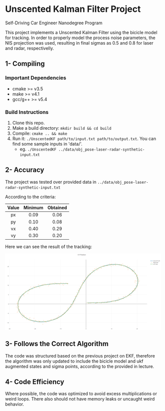 # Unscented Kalman Filter Project
Self-Driving Car Engineer Nanodegree Program

This project implements a Unscented Kalman Filter using the bicicle model for tracking.
In order to properly model the process noise parameters, the NIS projection was used, resulting in final sigmas as 0.5 and 0.8 for laser and radar, respectivelly.


[//]: # (Image References)
[image1]: ./output_images/track.png

## 1-  Compiling

### Important Dependencies

* cmake >= v3.5
* make >= v4.1
* gcc/g++ >= v5.4

### Build Instructions

1. Clone this repo.
2. Make a build directory: `mkdir build && cd build`
3. Compile: `cmake .. && make`
4. Run it: `./UnscentedKF path/to/input.txt path/to/output.txt`. You can find
   some sample inputs in 'data/'.
    - eg. `./UnscentedKF ../data/obj_pose-laser-radar-synthetic-input.txt`
## 2- Accuracy

The project was tested over provided data in `../data/obj_pose-laser-radar-synthetic-input.txt`

According to the criteria:


|Value |Minimum |Obtained |
|:---:|:---:|:---:|
|px |0.09 |0.06 |
|py |0.10 |0.08 |
|vx |0.40 |0.29 |
|vy |0.30 |0.20 |

Here we can see the result of the tracking:

![alt text][image1]

## 3- Follows the Correct Algorithm

The code was structured based on the previous project on EKF, therefore the algorithm was only updated to include the bicicle model and ukf augmented states and sigma points, according to the provided in lecture.

## 4- Code Efficiency

Where possible, the code was optimized to avoid excess multiplications or weird loops. There also should not have memory leaks or uncaught weird behavior.

